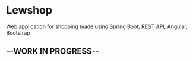 # Lewshop
Web application for shopping made using Spring Boot, REST API, Angular, Bootstrap

## --WORK IN PROGRESS--
